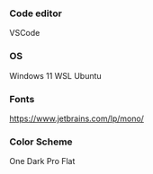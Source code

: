 ### Code editor 
VSCode 

### OS 
Windows 11 
WSL Ubuntu 

### Fonts
https://www.jetbrains.com/lp/mono/

### Color Scheme 
One Dark Pro Flat